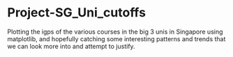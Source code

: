 # Project-SG_Uni_cutoffs
Plotting the igps of the various courses in the big 3 unis in Singapore using matplotlib, and hopefully catching some interesting patterns and trends that we can look more into and attempt to justify.
